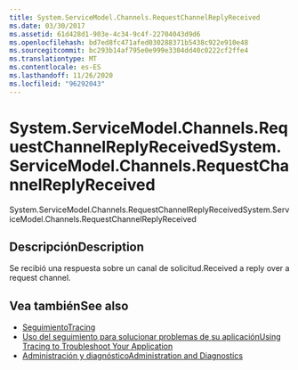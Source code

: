 ```yaml
---
title: System.ServiceModel.Channels.RequestChannelReplyReceived
ms.date: 03/30/2017
ms.assetid: 61d428d1-903e-4c34-9c4f-22704043d9d6
ms.openlocfilehash: bd7ed8fc471afed030288371b5438c922e910e48
ms.sourcegitcommit: bc293b14af795e0e999e3304dd40c0222cf2ffe4
ms.translationtype: MT
ms.contentlocale: es-ES
ms.lasthandoff: 11/26/2020
ms.locfileid: "96292043"
---
```

# <a name="systemservicemodelchannelsrequestchannelreplyreceived"></a><span data-ttu-id="fc311-102">System.ServiceModel.Channels.RequestChannelReplyReceived</span><span class="sxs-lookup"><span data-stu-id="fc311-102">System.ServiceModel.Channels.RequestChannelReplyReceived</span></span>

<span data-ttu-id="fc311-103">System.ServiceModel.Channels.RequestChannelReplyReceived</span><span class="sxs-lookup"><span data-stu-id="fc311-103">System.ServiceModel.Channels.RequestChannelReplyReceived</span></span>  
  
## <a name="description"></a><span data-ttu-id="fc311-104">Descripción</span><span class="sxs-lookup"><span data-stu-id="fc311-104">Description</span></span>  

 <span data-ttu-id="fc311-105">Se recibió una respuesta sobre un canal de solicitud.</span><span class="sxs-lookup"><span data-stu-id="fc311-105">Received a reply over a request channel.</span></span>  
  
## <a name="see-also"></a><span data-ttu-id="fc311-106">Vea también</span><span class="sxs-lookup"><span data-stu-id="fc311-106">See also</span></span>

- [<span data-ttu-id="fc311-107">Seguimiento</span><span class="sxs-lookup"><span data-stu-id="fc311-107">Tracing</span></span>](index.md)
- [<span data-ttu-id="fc311-108">Uso del seguimiento para solucionar problemas de su aplicación</span><span class="sxs-lookup"><span data-stu-id="fc311-108">Using Tracing to Troubleshoot Your Application</span></span>](using-tracing-to-troubleshoot-your-application.md)
- [<span data-ttu-id="fc311-109">Administración y diagnóstico</span><span class="sxs-lookup"><span data-stu-id="fc311-109">Administration and Diagnostics</span></span>](../index.md)
